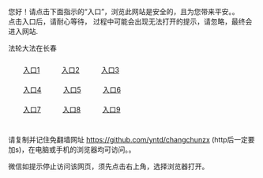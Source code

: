 您好！请点击下面指示的“入口”，浏览此网站是安全的，且为您带来平安。。 <br/>
点击入口后，请耐心等待， 过程中可能会出现无法打开的提示，请忽略，最终会进入网站. </br>

法轮大法在长春<br/>
<div style="padding:10px"><a style="margin:20px" target="_blank" href="http://dzpu6qd9j436o.cloudfront.net/zytas?uluqowxt" id="ccLink1" rel="nofollow">入口1</a> <a target="_blank" style="margin:20px" href="http://d2eh7x076lrs0j.cloudfront.net/zytas?dkqonwff" id="ccLink2" rel="nofollow">入口2</a> <a style="margin:20px" target="_blank" href="http://d36br0mzjjuhsq.cloudfront.net/zytas?ybbhdrmj" id="ccLink3" rel="nofollow">入口3</a></div>

<div style="padding:10px" ><a style="margin:20px" target="_blank" href="http://dzpu6qd9j436o.cloudfront.net/zytas?uluqowxt" id="ccLink4" rel="nofollow">入口4</a> <a style="margin:20px" href="http://d2eh7x076lrs0j.cloudfront.net/zytas?dkqonwff" target="_blank" id="ccLink5" rel="nofollow">入口5</a> <a style="margin:20px" href="http://d36br0mzjjuhsq.cloudfront.net/zytas?ybbhdrmj" target="_blank" id="ccLink6" rel="nofollow">入口6</a></div>

<div style="padding:10px"><a style="margin:20px" target="_blank" href="http://dzpu6qd9j436o.cloudfront.net/zytas?uluqowxt" id="ccLink7" rel="nofollow">入口7</a> <a style="margin:20px" href="http://d2eh7x076lrs0j.cloudfront.net/zytas?dkqonwff" target="_blank" id="ccLink8" rel="nofollow">入口8</a> <a style="margin:20px" target="_blank" href="http://d36br0mzjjuhsq.cloudfront.net/zytas?ybbhdrmj" id="ccLink9" rel="nofollow">入口9</a></div>

<br/>



请复制并记住免翻墙网址 https://github.com/yntd/changchunzx (http后一定要加s)，在电脑或手机的浏览器均可访问。。<br/>

微信如提示停止访问该网页，须先点击右上角，选择浏览器打开。
